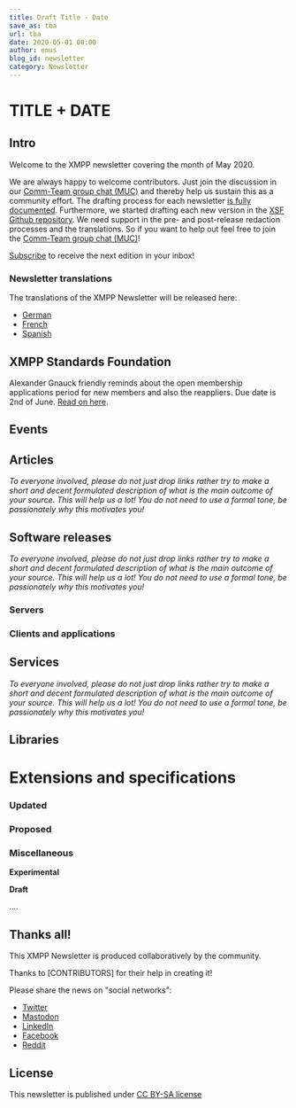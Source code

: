 ```yaml
---
title: Draft Title - Date
save_as: tba
url: tba
date: 2020-05-01 00:00
author: emus
blog_id: newsletter
category: Newsletter
---
```


# TITLE + DATE

## Intro

Welcome to the XMPP newsletter covering the month of May 2020.

We are always happy to welcome contributors. Just join the discussion in our [Comm-Team group chat (MUC)](xmpp:commteam@muc.xmpp.org?join) and thereby help us sustain this as a community effort. 
The drafting process for each newsletter [is fully documented](https://wiki.xmpp.org/web/News_and_Articles_for_the_next_XMPP_Newsletter).
Furthermore, we started drafting each new version in the [XSF Github repository](https://github.com/xsf/xmpp.org/pulls). We need support in the pre- and post-release redaction processes and the translations. So if you want to help out feel free to join the [Comm-Team group chat (MUC)](xmpp:commteam@muc.xmpp.org?join)! 

[Subscribe](https://tinyletter.com/xmpp) to receive the next edition in your inbox!

### Newsletter translations

The translations of the XMPP Newsletter will be released here:

- [German](https://www.jabber.de/)
- [French](https://linuxfr.org/tags/xmpp/public)
- [Spanish](https://www.jabber.de/)


## XMPP Standards Foundation

Alexander Gnauck friendly reminds about the open membership applications period for new members and also the reappliers. Due date is 2nd of June. [Read on here](https://wiki.xmpp.org/web/Membership_Applications_Q2_2020).

## Events

## Articles

_To everyone involved, please do not just drop links rather try to make a short and decent 
formulated description of what is the main outcome of your source. This will help us a lot! 
You do not need to use a formal tone, be passionately why this motivates you!_

## Software releases

_To everyone involved, please do not just drop links rather try to make a short and decent 
formulated description of what is the main outcome of your source. This will help us a lot! 
You do not need to use a formal tone, be passionately why this motivates you!_

### Servers

### Clients and applications

## Services

_To everyone involved, please do not just drop links rather try to make a short and decent 
formulated description of what is the main outcome of your source. This will help us a lot! 
You do not need to use a formal tone, be passionately why this motivates you!_

## Libraries


# Extensions and specifications

### Updated

### Proposed

### Miscellaneous

**Experimental**

**Draft**

....



## Thanks all!

This XMPP Newsletter is produced collaboratively by the community.

Thanks to [CONTRIBUTORS] for their help in creating it!

Please share the news on "social networks":

* [Twitter](https://twitter.com/xmpp)
* [Mastodon](https://fosstodon.org/@xmpp/)
* [LinkedIn](https://www.linkedin.com/company/xmpp-standards-foundation/)
* [Facebook](https://www.facebook.com/jabber/)
* [Reddit](https://www.reddit.com/r/xmpp/)


## License

This newsletter is published under [CC BY-SA license](https://creativecommons.org/licenses/by-sa/4.0/)
